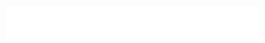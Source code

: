 <div style="text-align: center;">
  <img src="image/logo-web-hq.png" alt="Logo web" width="1000">
</div>
